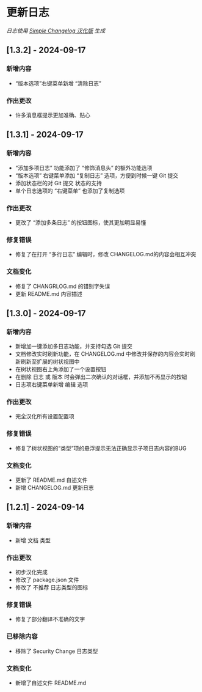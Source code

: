 # 更新日志

*日志使用 [Simple Changelog 汉化版](https://github.com/NiButCrazy/simple-changelog-Chinese) 生成*

## [1.3.2] - 2024-09-17
### 新增内容
- “版本选项”右键菜单新增 “清除日志”

### 作出更改
- 许多消息框提示更加准确、贴心


## [1.3.1] - 2024-09-17
### 新增内容
- “添加多项日志” 功能添加了 “修饰消息头” 的额外功能选项
- “版本选项” 右键菜单添加 “复制日志” 选项，方便到时候一键 Git 提交
- 添加状态栏的对 Git 提交 状态的支持
- 单个日志选项的 “右键菜单” 也添加了复制选项

### 作出更改
- 更改了 “添加多条日志” 的按钮图标，使其更加明显易懂

### 修复错误
- 修复了在打开 “多行日志” 编辑时，修改 CHANGELOG.md的内容会相互冲突

### 文档变化
- 修复了 CHANGRLOG.md 的错别字失误
- 更新 README.md 内容描述


## [1.3.0] - 2024-09-17
### 新增内容
- 新增加一键添加多日志功能，并支持勾选 Git 提交
- 文档修改实时刷新功能，在 CHANGELOG.md 中修改并保存的内容会实时刷新刷新至扩展的树状视图中
- 在树状视图右上角添加了一个设置按钮
- 在删除 日志 或 版本 时会弹出二次确认的对话框，并添加不再显示的按钮
- 日志项右键菜单新增 编辑 选项

### 作出更改
- 完全汉化所有设置配置项

### 修复错误
- 修复了树状视图的“类型”项的悬浮提示无法正确显示子项日志内容的BUG

### 文档变化
- 更新了 README.md 自述文件
- 新增 CHANGELOG.md 更新日志


## [1.2.1] - 2024-09-14
### 新增内容
- 新增 文档 类型

### 作出更改
- 初步汉化完成
- 修改了 package.json 文件
- 修改了 不推荐 日志类型的图标

### 修复错误
- 修复了部分翻译不准确的文字

### 已移除内容
- 移除了 Security Change 日志类型

### 文档变化
- 新增了自述文件 README.md